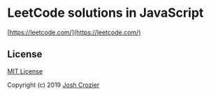 # LeetCode solutions in JavaScript

[https://leetcode.com/](https://leetcode.com/)

## License

[MIT License](https://opensource.org/licenses/MIT)

Copyright (c) 2019 [Josh Crozier](https://joshcrozier.com)
